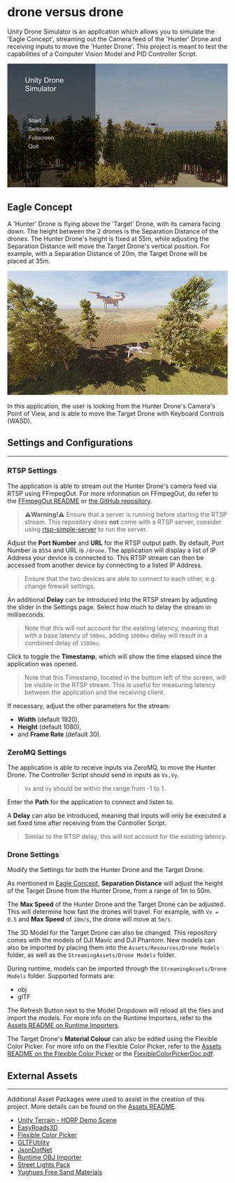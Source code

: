 # drone versus drone

Unity Drone Simulator is an appllcation which allows you to simulate the 'Eagle Concept', streaming out the Camera feed of the 'Hunter' Drone and receiving inputs to move the 'Hunter Drone'. This project is meant to test the capabilities of a Computer Vision Model and PID Controller Script.

![Menu](images/Menu.png)

## Eagle Concept

A 'Hunter' Drone is flying above the 'Target' Drone, with its camera facing down. The height between the 2 drones is the Separation Distance of the drones. The Hunter Drone's height is fixed at 55m, while adjusting the Separation Distance will move the Target Drone's vertical position. For example, with a Separation Distance of 20m, the Target Drone will be placed at 35m.

![EagleDiagram](images/Eagle.png)

In this application, the user is looking from the Hunter Drone's Camera's Point of View, and is able to move the Target Drone with Keyboard Controls (WASD).

## Settings and Configurations
---
### RTSP Settings

The application is able to stream out the Hunter Drone's camera feed via RTSP using FFmpegOut. For more information on FFmpegOut, do refer to the [FFmpegOut README](unity/drone/Assets/FFmpegOut/README.md) or [the GitHub repository](https://github.com/keijiro/FFmpegOut).

> **⚠️Warning!⚠️** Ensure that a server is running before starting the RTSP stream. This repository does **not** come with a RTSP server, consider using [rtsp-simple-server](https://github.com/aler9/rtsp-simple-server) to run the server.

Adjust the **Port Number** and **URL** for the RTSP output path. By default, Port Number is `8554` and URL is `/drone`. The application will display a list of IP Address your device is connected to. This RTSP stream can then be accessed from another device by connecting to a listed IP Address.

> Ensure that the two devices are able to connect to each other, e.g. change firewall settings.

An additional **Delay** can be introduced into the RTSP stream by adjusting the slider in the Settings page. Select how much to delay the stream in milliseconds.
> Note that this will not account for the existing latency, meaning that with a base latency of `500ms`, adding `1000ms` delay will result in a combined delay of `1500ms`.

Click to toggle the **Timestamp**, which will show the time elapsed since the application was opened.
> Note that this Timestamp, located in the bottom left of the screen, will be visible in the RTSP stream. This is useful for measuring latency between the application and the receiving client.

If necessary, adjust the other parameters for the stream:
- **Width** (default 1920),
- **Height** (default 1080), 
- and **Frame Rate** (default 30).

### ZeroMQ Settings

The application is able to receive inputs via ZeroMQ, to move the Hunter Drone. The Controller Script should send in inputs as `Vx,Vy`. 
> `Vx` and `Vy` should be within the range from -1 to 1.

Enter the **Path** for the application to connect and listen to.

A **Delay** can also be introduced, meaning that inputs will only be executed a set fixed time after receiving from the Controller Script.
> Similar to the RTSP delay, this will not account for the existing latency.

### Drone Settings

Modify the Settings for both the Hunter Drone and the Target Drone.

As mentioned in [Eagle Concept](#eagle-concept), **Separation Distance** will adjust the height of the Target Drone from the Hunter Drone, from a range of 1m to 50m.

The **Max Speed** of the Hunter Drone and the Target Drone can be adjusted. This will determine how fast the drones will travel. For example, with `Vx = 0.5` and **Max Speed** of `10m/s`, the drone will move at `5m/s`.

The 3D Model for the Target Drone can also be changed. This repository comes with the models of DJI Mavic and DJI Phantom. New models can also be imported by placing them into the `Assets/Resources/Drone Models` folder, as well as the `StreamingAssets/Drone Models` folder. 

During runtime, models can be imported through the `StreamingAssets/Drone Models` folder. Supported formats are:
- obj
- glTF

The Refresh Button next to the Model Dropdown will reload all the files and import the models. For more info on the Runtime Importers, refer to the [Assets README on Runtime Importers](unity/drone/Assets/README.md#runtime-importers).

The Target Drone's **Material Colour** can also be edited using the Flexible Color Picker. For more info on the Flexible Color Picker, refer to the [Assets README on the Flexible Color Picker](unity/drone/Assets/README.md#flexible-color-picker-v250) or the [FlexibleColorPickerDoc.pdf](unity/drone/Assets/FlexibleColorPicker/FlexibleColorPickerDoc.pdf).

## External Assets
---
Additional Asset Packages were used to assist in the creation of this project. More details can be found on the [Assets README](unity/drone/Assets/README.md).

- [Unity Terrain - HDRP Demo Scene](https://assetstore.unity.com/packages/3d/environments/unity-terrain-hdrp-demo-scene-213198)
- [EasyRoads3D](https://assetstore.unity.com/packages/3d/characters/easyroads3d-free-v3-987)
- [Flexible Color Picker](https://assetstore.unity.com/packages/tools/gui/flexible-color-picker-150497)
- [GLTFUtility](https://github.com/Siccity/GLTFUtility)
- [JsonDotNet](https://assetstore.unity.com/packages/tools/input-management/json-net-for-unity-11347)
- [Runtime OBJ Importer](https://assetstore.unity.com/packages/tools/model)
- [Street Lights Pack](https://assetstore.unity.com/packages/3d/props/exterior/street-lights-pack-31644#publisher)
- [Yughues Free Sand Materials](https://assetstore.unity.com/packages/2d/textures-materials/floors/yughues-free-sand-materials-12964)